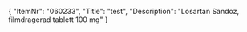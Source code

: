 {
  "ItemNr": "060233",
  "Title": "test",
  "Description": "Losartan Sandoz, filmdragerad tablett 100 mg"
}